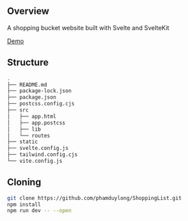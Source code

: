 ## Overview
A shopping bucket website built with Svelte and SvelteKit

[Demo](https://shopping-list-phamduylong.vercel.app/)

## Structure 
```bash
.
├── README.md
├── package-lock.json
├── package.json
├── postcss.config.cjs
├── src
│   ├── app.html
│   ├── app.postcss
│   ├── lib
│   └── routes
├── static
├── svelte.config.js
├── tailwind.config.cjs
└── vite.config.js
```
## Cloning
```bash
git clone https://github.com/phamduylong/ShoppingList.git
npm install
npm run dev -- --open
```
